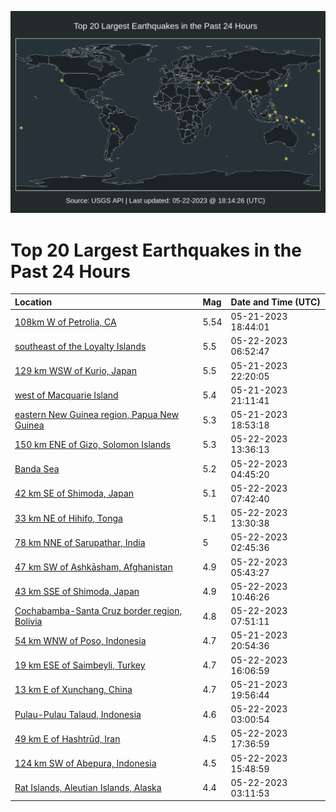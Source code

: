 ![Map](./map.png)

# Top 20 Largest Earthquakes in the Past 24 Hours

| Location | Mag | Date and Time (UTC) |
|:---|:---|:---|
| [108km W of Petrolia, CA](https://earthquake.usgs.gov/earthquakes/eventpage/nc73890906) | 5.54 | 05-21-2023 18:44:01 |
| [southeast of the Loyalty Islands](https://earthquake.usgs.gov/earthquakes/eventpage/us6000kdty) | 5.5 | 05-22-2023 06:52:47 |
| [129 km WSW of Kurio, Japan](https://earthquake.usgs.gov/earthquakes/eventpage/us6000kdrq) | 5.5 | 05-21-2023 22:20:05 |
| [west of Macquarie Island](https://earthquake.usgs.gov/earthquakes/eventpage/us6000kdrc) | 5.4 | 05-21-2023 21:11:41 |
| [eastern New Guinea region, Papua New Guinea](https://earthquake.usgs.gov/earthquakes/eventpage/us6000kdqc) | 5.3 | 05-21-2023 18:53:18 |
| [150 km ENE of Gizo, Solomon Islands](https://earthquake.usgs.gov/earthquakes/eventpage/us6000kdvd) | 5.3 | 05-22-2023 13:36:13 |
| [Banda Sea](https://earthquake.usgs.gov/earthquakes/eventpage/us6000kdtd) | 5.2 | 05-22-2023 04:45:20 |
| [42 km SE of Shimoda, Japan](https://earthquake.usgs.gov/earthquakes/eventpage/us6000kdu2) | 5.1 | 05-22-2023 07:42:40 |
| [33 km NE of Hihifo, Tonga](https://earthquake.usgs.gov/earthquakes/eventpage/us6000kdvb) | 5.1 | 05-22-2023 13:30:38 |
| [78 km NNE of Sarupathar, India](https://earthquake.usgs.gov/earthquakes/eventpage/us6000kdsy) | 5 | 05-22-2023 02:45:36 |
| [47 km SW of Ashkāsham, Afghanistan](https://earthquake.usgs.gov/earthquakes/eventpage/us6000kdtp) | 4.9 | 05-22-2023 05:43:27 |
| [43 km SSE of Shimoda, Japan](https://earthquake.usgs.gov/earthquakes/eventpage/us6000kdup) | 4.9 | 05-22-2023 10:46:26 |
| [Cochabamba-Santa Cruz border region, Bolivia](https://earthquake.usgs.gov/earthquakes/eventpage/us6000kdu3) | 4.8 | 05-22-2023 07:51:11 |
| [54 km WNW of Poso, Indonesia](https://earthquake.usgs.gov/earthquakes/eventpage/us6000kdri) | 4.7 | 05-21-2023 20:54:36 |
| [19 km ESE of Saimbeyli, Turkey](https://earthquake.usgs.gov/earthquakes/eventpage/us6000kdwz) | 4.7 | 05-22-2023 16:06:59 |
| [13 km E of Xunchang, China](https://earthquake.usgs.gov/earthquakes/eventpage/us6000kdqt) | 4.7 | 05-21-2023 19:56:44 |
| [Pulau-Pulau Talaud, Indonesia](https://earthquake.usgs.gov/earthquakes/eventpage/us6000kdt0) | 4.6 | 05-22-2023 03:00:54 |
| [49 km E of Hashtrūd, Iran](https://earthquake.usgs.gov/earthquakes/eventpage/us7000k30u) | 4.5 | 05-22-2023 17:36:59 |
| [124 km SW of Abepura, Indonesia](https://earthquake.usgs.gov/earthquakes/eventpage/us6000kdwu) | 4.5 | 05-22-2023 15:48:59 |
| [Rat Islands, Aleutian Islands, Alaska](https://earthquake.usgs.gov/earthquakes/eventpage/us6000kdt1) | 4.4 | 05-22-2023 03:11:53 |
